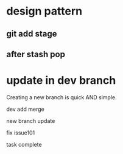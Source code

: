 # design pattern

## git add stage

## after stash pop

# update in dev branch

Creating a new branch is quick AND simple.

dev add merge

new branch update

fix issue101

task complete